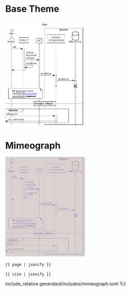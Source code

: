# Base Theme

<img src="generated/images/base.png" alt="TODO" width="250"/>

# Mimeograph

<a href="../examples/mimeograph.puml"><img src="generated/images/mimeograph.png" alt="" width="250"/></a>
<pre><code>{{ page | jsonify }}</code></pre>
<pre><code>{{ site | jsonify }}</code></pre>

include_relative generated/includes/mimeograph.iuml %}</code></pre>
